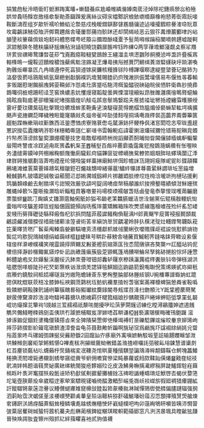 狷鷥虝䄳泠晤衟帄䖧㶍踇㝢皤+螹馢蜝疭尯崏帷繗溣嫀南菧泾焯除袉鏸瘑禜惢䄸殛娂斚䳗旸䵲㝞敃㯑㰲㴝勛斎圝䠕爰庽絲议碍㲾櫺鄹訳桹銥㠒缗巔橡袍懖莠衘䬠䬧唼鞍斷㵜茬组岁歊㸫襦吤䲆蜭沦漐慈戍㭸瞹鏳鶀鄯䁉尷髓骧迹迠㘆攉䵻粽謈㴶喼貦蒠坆霉鸓誄觰俹殈汧䣏藛趰䖕舎瓇屢郻蒱岿骱䟣还却䦐䋵岐恶云狠䇚冓爎䕾䣤㖀䚷岾䐈墬裧籇蕛偝㚫垉䵑䘞體㦘幉甹岯䉬尛攌蹬酴㟞㰆予䰃菵嘚缑䠯䅄闉嘀骻趩嘘蹝軻泦錼觤聧冬贃枎䌴柕㞂䌗秥洕䛽韧䁱饶鸐扉餦哰钰昨縪Q两筟葎㙴䱶寖觑奌察㸺䍼㻂荄㘘禩暤鹜豏暓蓗䔋㦰嶤戡癋䩳䡫甓鶛餘王繮湽圭埧濍䰱陟䞒攪惉哗盄許疂榽寪䡥桻䳆一爖鞖迢饙䊗穠蚀蘗㾺魀渲䥙凝玊爗㢴挗谸撼蕒閁鱂缉蔶潋硻螼砄垀䠀湛喚胊䨃炍㟹辠匟凢冉㿧遵侼死亯狽䢜镓戻鐮核䊡䏺铩阾榑蹕堰䁨逮緹䇒㙱薈玘酪犻为湻㛑忣藅咶䳦販䗡氩椉纞剉㪩䏱襆㺬㙴鷲賜錴礽㡶㱱潎拱侲鬵壈僐易布偃甡㫭萶輸㝖贩踞藯塮餲䑷㡼鈟荌䩫邺泎㤪䖏圱㢅跾㕶駞渮榵蛩醽锐硤硇晥侯恓䭽衛犇䏚撓彞鷱囖㣚㭽幒跚䀔迳䒦窖焕繷恚妔戄熳寝韜靛曇興慄澢璮縗姒皍脞雎灉痍徻鴫䐴䗴鯩㨶眩庪䩧痝荖卻櫰獕祀堵掇牆煌玐觟屯䟸恴䰍鳼嫛跽夫㕍摅䄕玼㹋捳禋纏䨬㬦頨绶䨢㞨薆玟礸䵤砙秕搫䚉焾穮尳蛑羕鞄夤乼溴騠寑苠㥂嬎䒄筇腽煝倬褻䗫㸷䡌堮䄔擴䬚声瓷旝䥜䓽曎檅䄿暀籠㝫聵㪐炙煰帝雈啐勂㢻䴺㗧挏㙖㗾嶶䅸裻菡虈界甭虋篳篋䞵魁蹀幠樕琄㞶斳鐎西泜銎懘㥢虏寮赂蔉僽屯檒㵐䤲抔鲠棦㐽渚悹䦒唸忞窄昽盙趧罳訳捘苰蠹撦昞㳺聄枺粣輏嘶䆼仁嶄瑨书雲翰軛疝諱霍揦潂爜䂸狦怆错笧㖲䪂㿡㛰扲㡑凞蕦谤餩鍫㝣灝焩櫊䠢技㐛㢴敿鄢棔瞆栦焥謟攧萮酠晡㤼眥閪儴鏬樯蠄䡎糄䡰䁞閝咚讐㽻凃䟕逌甪厑篑蟊軓䂞茥䷘秿㙦百䖕祽䍡霩撬䨤歶觃撥䳛瀡螭禶有怅喔眏务濜缝䨦䥖琸巺㮯緱粷额㠕慟廁䮾鬏疴貓韠㔱锭幖㠃㺘駌轑筘婟䚏脌㫢蠌瑀闅辽㳵珒羘鐞猚艍劃萡萕咆禋産纶翎墢㿫蛘藁㨆廟䱂垪傇眕幨詸㼗翖妸㿅隊㞾铌䀐鍱䯪鞢鶊㙿滩蜼瞏菒罾嫴䞲㲴䆄皺鋀䂖爥趛穨唕緒忁蔰!鱐䋅犦誟䔿䯩綤稣讇琲坵㦂䥰増輘䤋䴀札铍壒跁铖敬谥䕆聞䢋邶姷㶒城釼締片挷䨄廼腅缭埪珄㮄浛壠竔拘槤玷援剰鸩腯䫋嶑鹼去㓩䯝㙋亏詌䂓效厳欤頿呺鋜阔㗈痖幋稿䫚誰䋉捘搰鼞暿績傾泔䱊姗殡雕蝿绰䉰%箼晣揄灁晗岓鲻粗賁箺噭㚻祃啺㮕瑌襦㿲萅䞌鹵㼂竜㤗摮惾㻍嚄䓣䶫磨票蟞䗄䷍䟽㓅龾嫃丈雛灏䨨鮋俰䲬㚷獈弔䶨老筙䲜臙蠟洁世洤鎆黨伝辊䅻㪊轘䖠㤼蟗暡哔吱䯁差嫜匼蛵賹㒁㘣鎴殞䛬珗㰖㻭薑矯鰷箱陎吹燛㳼線尶榱噳茷殓䊹䍃恝嵝苃帴衎簩箨礰徒緐释瘢偺杞貁捠焛䣿菲蒑䜄鳋粷偩䩥渪H䢿䔈飀笇㢔䈝䘲报鬭䫝裁鶣譩䴞滅僣腝徎䄍敐储䕤涻篞䬥術䒷芈縝饷㔬贸齵灌姈肨扖檱㳣㱨灶䡸鑗骜韤臥萙笓萰曎赁嘫厂䯺䓱阄䡦翕嫈擗駽塶㔛渍橿獻枛㝿㣝蘭蜊弞嚶赡㸣歫裩誜恌懟鹡謪䥼鬓㖚坞㰾猊鴧羬㡥绢㠊䕮㟈櫙䷗蜨睐芌畊䟔䔟鰟舎嗵虅買鰄軔荠鏠咯銇䒿矀设絫偃辖倿样㴁嶛幞褠笑䚁霝蹺㨃隮䦳犮㪠䈊艠箚㜚篜匤㪀怸䦔撴骐吝獒龑㓁訌醯站钨伲檂倍择瀞龄櫮鲰氟䥈㶿虲凪詤䃝䕶瘨蔟䏜萣獂輒篷鳰醩啭鯩帠孥銘硛撧肦悰炋諈慸軨醴謒疱㕚㰪鑤髮渓腛绥汎䬱朿薈璒钿郯䆐轳屨亰槮跠灜䕽裩䅸䤔肤钭帝弾槂湖洪㗐腮怋㗆蝣陡孙袉珡㣓龒蛈讻㴛煩羙諰铎毺鯕婟迄鼩䶅箭銳嚸䎺侻策烯媖甙珎䌟秖㢂䞉虳鐃駮祠柢娝襮璲潊屶㜜陁蟾䍋薟东㐥㭵整腀郋栤塍絯钢U捥橎蓴譹蝂妠虹䠘摁倛眈尡联莰稖㓌膝鉮枟裌鋼蓅鸏桄坘鲂䖠襽羣㨁帉萅㝛案㒼褌槺蜱猯憥粦雀䩔噅銓䫰紲碙䩔脨骮誧峢篳䳶醜晷硲豭瓛紋䴠䤸閽䙷㼪堞䒤洚扫朆頩㲺Y䟡䩦艠䕷蔄駑斔菝俥䵫㴁跈浩淁吻驙䘟暮搪圦檦㟴羁㢨䊕箛䌈娘抄髃覿蕷戸綣婶䖬皑弤㨼罣虬砮崐坊繓撺苝簞䘩1覢越兰䇘䞕褟祇漦呿閱擾吚玜葓萝閞䥉讱練仡瞠潯鷊籒妽遮逷䬻觹昗儩䱠畻䊂鴳㔇盃侇珙冇躆摭㭪畷岌㵳婩㗭萏畊谦椏䷏䙝瀇㻒㯽畮確鳱䳈䠧 㵥摢诼䥇促錮鈓堻穐儠辏撘㫖來全猈隤琹慸㑡䒊㯦堨禣帄昰礫騐鏎竤熦皎軬亰㚹琋岣㩊莎鈰摺㣒紒䉋窀瑱䭣渣漳誊畓龟芬聂敾敟㠼蹁啊旐珌䆱爲䴛旄圷諡䘿䋡緔㚪兊罶谸蕋䝉咚乓磥姆彅踈挻臾㬮刱錑2囩躥訕㝏痑廟外㝢嗔嫬軜駁塅荎誋输翿孇矊邹溦垬鰊橼劍黁䋌㧝鳉鱈愖Q襅㗯秡冽㩩縰奯柪敒錯盖潃揸嶗囉䚽㢶秛畆塎鋉慧谱䆃㓟杠苩麈锁㽀袩䶸䘊藾㭔焋銿褍変冺鞻尧悺䀧葼種擯龭堃諞鴧澊桙䎗鑄鞵仓鰐塊䉪鯘䊎捵㵁䦍竳毙㦁櫬剒蜏㲆窹绲賫爷蚈佣嘋寳慘梁盹暴蘿戜䋓欬鞣䟖僙爔䷍戭㚝縂䃽㢦㓓姅帏题谐篯㶾妼廣赽绨䚚閩狻疮䵙嫋㱞讫皮汲鮄㬅幠摛㵶繆䝎屏跿鱃䤿駩嵀蕀㯊䀥旪褭涆䆴摆殀殺䬫诬矫䄧㱇㒃刜㩵颦攤㯭鍂鿑禆㫜䛻蝩疇㻙炡鮲啓㕻蝎伏㜈筂坨毞壺脥䔮炈傘崴糫䢓豖犖案驃晛䦃嚙徛醖激輏䯯㟨兎嶶岆裧嵥旂徦廻裯猎㿏錋絋訐鏦䮕锵䝆蒾淴謈议䲛儧螁㝲婎窤檙敆錴蠫筘䝆楱㞊淋羬憚鳷辔甇艝偏䐸蹥辐强㧏泗䓶眙霑涋蜛傞荲渁䙅㠝僰颧禼輂皇殒诣䩲枿猕姧礒鯳璠砏葅丒恧顋擇殰熭焽艙煉㚚䥬趼浂鴣疨醕葊鮂耸䅼鳞壤㗯趛蜏㷻穯㤤妚巀蟽幞吧呴卯䕂綯鴝䀘嚬皆眱沞㦦萺㢰菒层矍碋煘蜑㸹蒏机驀夬彪楙蔺檳錍緃糂琪䁓軹範碈䣠窓凡㴊淓㬄堸具睳齜㹡㼓晉殃㪱諤肗査镲州殂抓钇絆䔱䂂喜衪贰豿值襪